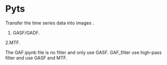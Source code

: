 # Pyts
Transfer the time series data into images .

1. GASF/GADF.

2.MTF.

The GAF.ipynb file is no filter and only use GASF.
GAF_filter use high-pass filter and use GASF and MTF.
